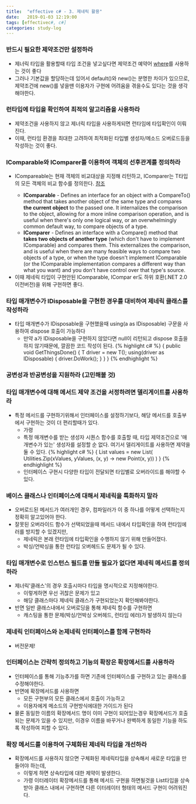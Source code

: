 ```yaml
---
title:  "effective c# - 3. 제네릭 활용"
date:   2019-01-03 12:19:00
tags: [effectivec#, c#]
categories: study-log
---
```


### 반드시 필요한 제약조건만 설정하라
- 제너릭 타입을 활용할때 타입 조건을 넣고싶다면 제약조건 예약어 [where](parkdoyeon.github.io/study-log/2018-12-05-csharp-2.0-Generic)를 사용하는 것이 좋다
- 그러나 기본값을 할당하는데 있어서 default()와 new()는 분명한 차이가 있으므로, 제약조건에 new()를 넣을땐 이용자가 구현에 어려움을 겪을수도 있다는 것을 생각해야한다.

### 런타입에 타입을 확인하여 최적의 알고리즘을 사용하라
- 제약조건을 사용하지 않고 제너릭 타입을 사용하게되면 런타임에 타입확인이 이뤄진다.
- 이때, 런타임 환경을 최대한 고려하여 최적화된 타입별 생성자/메소드 오버로드등을 작성하는 것이 좋다.

### IComparable<T>와 IComparer<T>를 이용하여 객체의 선후관계를 정의하라
- ICompareable<T>는 현재 객체의 비교대상을 지정해 리턴하고, IComparer<T>는 T타입의 모든 객체의 비교 함수를 정의한다. [참조](https://stackoverflow.com/questions/9316918/what-is-the-difference-between-iequalitycomparert-and-iequatablet)
  - **IComparable** - Defines an interface for an object with a CompareTo() method that takes another object of the same type and compares **the current object** to the passed one. It internalizes the comparison to the object, allowing for a more inline comparison operation, and is useful when there's only one logical way, or an overwhelmingly common default way, to compare objects of a type.
  - **IComparer** - Defines an interface with a Compare() method that **takes two objects of another type** (which don't have to implement IComparable) and compares them. This externalizes the comparison, and is useful when there are many feasible ways to compare two objects of a type, or when the type doesn't implement IComparable (or the IComparable implementation compares a different way than what you want) and you don't have control over that type's source.
- 이때 제네릭 타입이 구현안된 IComparable, ICompar er도 하위 호환(.NET 2.0 이전버전)을 위해 구현하면 좋다.

### 타입 매개변수가 IDisposable을 구현한 경우를 대비하여 제네릭 클래스를 작성하라
- 타입 매개변수가 IDisposable을 구현했을때 using(a as IDisposable) 구문을 사용하여 dispose 호출이 가능하다
  - 만약 a가 IDisposable을 구현하지 않았다면 null이 리턴되고 dispose 호출을 하지 않기때문에, 깔끔한 코드 작성이 된다.
    {% highlight c# %}
    {
        public void GetThingsDone()
        {
            T driver = new T();
            using(driver as IDisposable)
            {
                driver.DoWork();
            }
        }
    }
    {% endhighlight %}


### 공변성과 반공변성을 지원하라 (고민해볼 것)

### 타입 매개변수에 대해 메서드 제약 조건을 서정하려면 델리게이트를 사용하라
- 특정 메서드를 구현하기위해서 인터페이스를 설정하기보다, 해당 메서드를 호출부에서 구현하는 것이 더 편리할때가 있다.
  - 가령
  - 특정 매개변수를 받는 생성자 시퀀스 함수를 호출할 때, 타입 제약조건으로 '매개변수가 있는' 생성자를 설정할 순 없다. 여기서 델리게이트를 사용하면 제약을 둘 수 있다. 
    {% highlight c# %}
    {
        List<Point> values = new List<Point>(
            Utilities.Zip(xValues, yValues, (x, y) -> new Point(x, y))
        )
    }
    {% endhighlight %}
  - 인터페이스 구현시 다양한 타입이 전달되면 타입별로 오버라이드를 해야할 수 있다.


### 베이스 클래스나 인터페이스에 대해서 제네릭을 특화하지 말라
- 오버로드된 메서드가 여러개인 경우, 컴파일러가 이 중 하나를 어떻게 선택하는지 정확히 알고있어야 한다.
- 잘못된 오버라이드 함수가 선택되었을때 메서드 내에서 타입확인을 하여 런타임에러를 방지할 수 있겠지만,
  - 제네릭은 본래 런타임에 타입확인을 수행하지 않기 위해 만들어졌다.
  - 박싱/언박싱을 통한 런타임 오버헤드도 문제가 될 수 있다.

### 타입 매개변수로 인스턴스 필드를 만들 필요가 없다면 제네릭 메서드를 정의하라
- 제너릭'클래스'의 경우 호출시마다 타입을 명시적으로 지정해야한다.
  - 이렇게하면 우선 귀찮은 문제가 있고
  - 해당 클래스마다 제네릭 클래스가 구현되었는지 확인해봐야한다.
- 반면 일반 클래스내에서 오버로딩을 통해 제네릭 함수를 구현하면
  - 캐스팅을 통한 문제(박싱/언박싱 오버헤드, 런타임 에러)가 발생하지 않는다


### 제네릭 인터페이스와 논제네릭 인터페이스를 함께 구현하라
- 버전문제!

### 인터페이스는 간략히 정의하고 기능의 확장은 확장메서드를 사용하라
- 인터페이스를 통해 기능추가를 하면 기존에 인터페이스를 구현하고 있는 클래스를 수정해야한다.
- 반면에 확장메서드를 사용하면
  - 모든 구현부의 모든 클래스에서 호출이 가능하고
  - 이용자에게 메소드의 구현방식에대한 가이드가 된다
- 물론 동일한 이름의 확장메서드 명이 이미 구현이 되어있는경우 확장메서드가 호출되는 문제가 있을 수 있지만, 이경우 이름을 바꾸거나 완벽하게 동일한 기능을 하도록 작성하여 피할 수 있다.

### 확장 메서드를 이용하여 구체화된 제네릭 타입을 개선하라
- 확장메서드를 사용하지 않으면 구체화된 제네릭타입을 상속해서 새로운 타입을 만들어야 하는데,
  - 이렇게 하면 상속타입에 대한 제약이 발생한다.
  - 가령 이터레이터 확장메서드를 통해 메서드 구현을 하면될것을 List타입을 상속받아 클래스 내에서 구현하면 다른 이터레이터 형태의 메서드 구현이 어려워진다.
